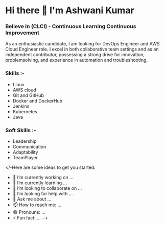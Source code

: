 # Hi there 👋 I'm Ashwani Kumar

### Believe In (CLCI) - Continuous Learning Continuous Improvement 

  As an enthusiastic candidate, I am looking for DevOps Engineer and AWS Cloud Engineer role. I excel in both collaborative team settings and as an independent contributor, possessing a strong drive for innovation, problemsolving, and experience in automation and troubleshooting.

### Skills :-
 -  Linux 
 -  AWS cloud 
 -  Git and GitHub
 -  Docker and DockerHub
 -  Jenkins
 -  Kubernetes
 -  Java

### Soft Skills :-
 -  Leadership
 -  Communication
 -  Adaptability
 -  TeamPlayer

</-Here are some ideas to get you started:

- 🔭 I’m currently working on ...
- 🌱 I’m currently learning ...
- 👯 I’m looking to collaborate on ...
- 🤔 I’m looking for help with ...
- 💬 Ask me about ...
- 📫 How to reach me: ...
- 😄 Pronouns: ...
- ⚡ Fun fact: ...
-->
